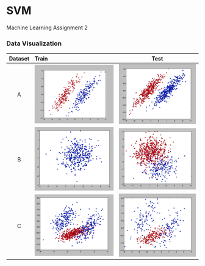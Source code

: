 # SVM
Machine Learning Assignment 2

### Data Visualization

| Dataset        | Train           | Test  |
|:-------------:|:-----------------|:-----:|
| A             | ![A Train](./data_dist/A_train.png) | ![A Test](./data_dist/A_test.png) |
| B             | ![B Train](./data_dist/B_train.png) | ![B Test](./data_dist/B_test.png) |
| C             | ![C Train](./data_dist/C_train.png) | ![C Test](./data_dist/C_test.png) |

